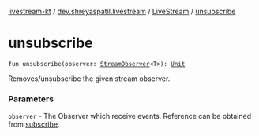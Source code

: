 [livestream-kt](../../index.md) / [dev.shreyaspatil.livestream](../index.md) / [LiveStream](index.md) / [unsubscribe](./unsubscribe.md)

# unsubscribe

`fun unsubscribe(observer: `[`StreamObserver`](../-stream-observer/index.md)`<T>): `[`Unit`](https://kotlinlang.org/api/latest/jvm/stdlib/kotlin/-unit/index.html)

Removes/unsubscribe the given stream observer.

### Parameters

`observer` - The Observer which receive events.
Reference can be obtained from [subscribe](subscribe.md).